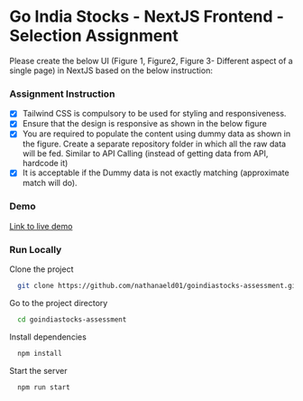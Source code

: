 # Go India Stocks - NextJS Frontend - Selection Assignment
Please create the below UI (Figure 1, Figure2, Figure 3- Different aspect of a single page) in NextJS based on the below instruction:

### Assignment Instruction
- [x] Tailwind CSS is compulsory to be used for styling and responsiveness.
- [x] Ensure that the design is responsive as shown in the below figure
- [x] You are required to populate the content using dummy data as shown in the figure. Create a separate repository folder in which all the raw data will be fed. Similar to API Calling (instead of getting data from API, hardcode it)
- [x] It is acceptable if the Dummy data is not exactly matching (approximate match will do).

### Demo
[Link to live demo](https://goindiastocks-assessment.vercel.app/)

### Run Locally
Clone the project
```bash
  git clone https://github.com/nathanaeld01/goindiastocks-assessment.git
```

Go to the project directory
```bash
  cd goindiastocks-assessment
```

Install dependencies
```bash
  npm install
```

Start the server
```bash
  npm run start
```
